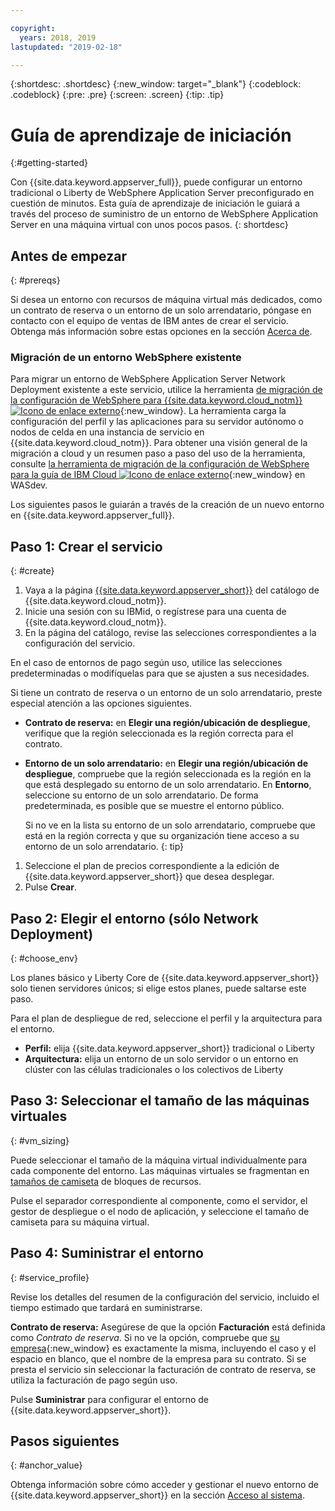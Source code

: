 ```yaml
---

copyright:
  years: 2018, 2019
lastupdated: "2019-02-18"

---
```


{:shortdesc: .shortdesc}
{:new_window: target="_blank"}
{:codeblock: .codeblock}
{:pre: .pre}
{:screen: .screen}
{:tip: .tip}


# Guía de aprendizaje de iniciación
{:#getting-started}

Con {{site.data.keyword.appserver_full}}, puede configurar un entorno tradicional o Liberty de WebSphere Application Server preconfigurado en cuestión de minutos. Esta guía de aprendizaje de iniciación le guiará a través del proceso de suministro de un entorno de WebSphere Application Server en una máquina virtual con unos pocos pasos.
{: shortdesc}

## Antes de empezar
{: #prereqs}

Si desea un entorno con recursos de máquina virtual más dedicados, como un contrato de reserva o un entorno de un solo arrendatario, póngase en contacto con el equipo de ventas de IBM antes de crear el servicio. Obtenga más información sobre estas opciones en la sección [Acerca de](/docs/services/ApplicationServeronCloud?topic=wasaas-about#about).

### Migración de un entorno WebSphere existente

Para migrar un entorno de WebSphere Application Server Network Deployment existente a este servicio, utilice la herramienta [de migración de la configuración de WebSphere para {{site.data.keyword.cloud_notm}} ![Icono de enlace externo](../../icons/launch-glyph.svg "Icono de enlace externo")](https://developer.ibm.com/wasdev/downloads/#asset/tools-WebSphere_Configuration_Migration_Tool_for_IBM_Cloud){:new_window}. La herramienta carga la configuración del perfil y las aplicaciones para su servidor autónomo o nodos de celda en una instancia de servicio en {{site.data.keyword.cloud_notm}}. Para obtener una visión general de la migración a cloud y un resumen paso a paso del uso de la herramienta, consulte [la herramienta de migración de la configuración de WebSphere para la guía de IBM Cloud ![Icono de enlace externo](../../icons/launch-glyph.svg "Icono de enlace externo")](https://developer.ibm.com/wasdev/docs/websphere-config-migration-cloud/){:new_window} en WASdev.

Los siguientes pasos le guiarán a través de la creación de un nuevo entorno en {{site.data.keyword.appserver_full}}.

## Paso 1: Crear el servicio
{: #create}

1. Vaya a la página [{{site.data.keyword.appserver_short}}](https://{DomainName}/catalog/services/websphere-application-server) del catálogo de {{site.data.keyword.cloud_notm}}.
1. Inicie una sesión con su IBMid, o regístrese para una cuenta de {{site.data.keyword.cloud_notm}}.
1. En la página del catálogo, revise las selecciones correspondientes a la configuración del servicio.

  En el caso de entornos de pago según uso, utilice las selecciones predeterminadas o modifíquelas para que se ajusten a sus necesidades.

  Si tiene un contrato de reserva o un entorno de un solo arrendatario, preste especial atención a las opciones siguientes.

  * **Contrato de reserva:** en **Elegir una región/ubicación de despliegue**, verifique que la región seleccionada es la región correcta para el contrato.

  * **Entorno de un solo arrendatario:** en **Elegir una región/ubicación de despliegue**, compruebe que la región seleccionada es la región en la que está desplegado su entorno de un solo arrendatario. En **Entorno**, seleccione su entorno de un solo arrendatario. De forma predeterminada, es posible que se muestre el entorno público.

    Si no ve en la lista su entorno de un solo arrendatario, compruebe que está en la región correcta y que su organización tiene acceso a su entorno de un solo arrendatario.
    {: tip}
1. Seleccione el plan de precios correspondiente a la edición de {{site.data.keyword.appserver_short}} que desea desplegar.
1. Pulse **Crear**.


## Paso 2: Elegir el entorno (sólo Network Deployment)
{: #choose_env}

Los planes básico y Liberty Core de {{site.data.keyword.appserver_short}} solo tienen servidores únicos; si elige estos planes, puede saltarse este paso.

Para el plan de despliegue de red, seleccione el perfil y la arquitectura para el entorno.

* **Perfil:** elija {{site.data.keyword.appserver_short}} tradicional o Liberty
* **Arquitectura:** elija un entorno de un solo servidor o un entorno en clúster con las células tradicionales o los colectivos de Liberty


## Paso 3: Seleccionar el tamaño de las máquinas virtuales
{: #vm_sizing}

Puede seleccionar el tamaño de la máquina virtual individualmente para cada componente del entorno. Las máquinas virtuales se fragmentan en [tamaños de camiseta](/docs/services/ApplicationServeronCloud?topic=wasaas-about#vm-size) de bloques de recursos.

Pulse el separador correspondiente al componente, como el servidor, el gestor de despliegue o el nodo de aplicación, y seleccione el tamaño de camiseta para su máquina virtual.

## Paso 4: Suministrar el entorno
{: #service_profile}

Revise los detalles del resumen de la configuración del servicio, incluido el tiempo estimado que tardará en suministrarse.

**Contrato de reserva:** Asegúrese de que la opción **Facturación** está definida como _Contrato de reserva_. Si no ve la opción, compruebe que [su empresa](/docs/account?topic=account-orgsspacesusers){:new_window} es exactamente la misma, incluyendo el caso y el espacio en blanco, que el nombre de la empresa para su contrato. Si se presta el servicio sin seleccionar la facturación de contrato de reserva, se utiliza la facturación de pago según uso.

Pulse **Suministrar** para configurar el entorno de {{site.data.keyword.appserver_short}}.

## Pasos siguientes
{: #anchor_value}

Obtenga información sobre cómo acceder y gestionar el nuevo entorno de {{site.data.keyword.appserver_short}} en la sección [Acceso al sistema](/docs/services/ApplicationServeronCloud?topic=wasaas-system_access).
